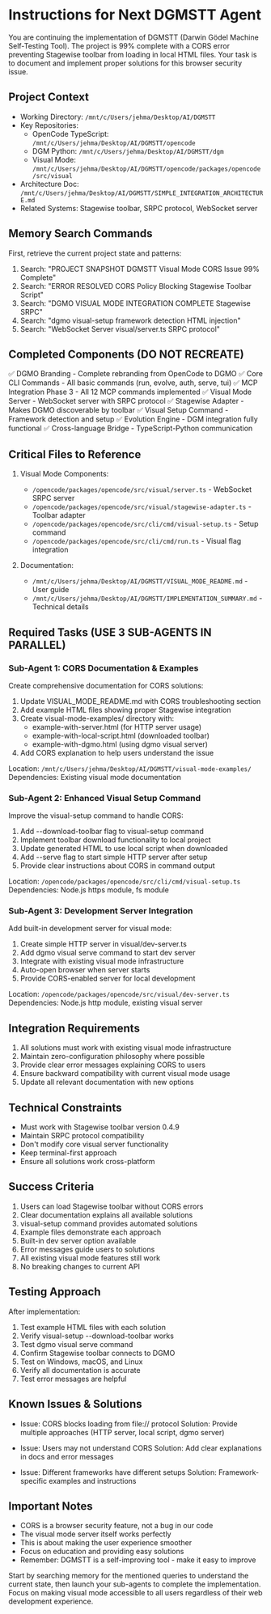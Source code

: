 # Instructions for Next DGMSTT Agent

You are continuing the implementation of DGMSTT (Darwin Gödel Machine Self-Testing Tool). The
project is 99% complete with a CORS error preventing Stagewise toolbar from loading in local HTML
files. Your task is to document and implement proper solutions for this browser security issue.

## Project Context

- Working Directory: `/mnt/c/Users/jehma/Desktop/AI/DGMSTT`
- Key Repositories:
  - OpenCode TypeScript: `/mnt/c/Users/jehma/Desktop/AI/DGMSTT/opencode`
  - DGM Python: `/mnt/c/Users/jehma/Desktop/AI/DGMSTT/dgm`
  - Visual Mode: `/mnt/c/Users/jehma/Desktop/AI/DGMSTT/opencode/packages/opencode/src/visual`
- Architecture Doc: `/mnt/c/Users/jehma/Desktop/AI/DGMSTT/SIMPLE_INTEGRATION_ARCHITECTURE.md`
- Related Systems: Stagewise toolbar, SRPC protocol, WebSocket server

## Memory Search Commands

First, retrieve the current project state and patterns:

1. Search: "PROJECT SNAPSHOT DGMSTT Visual Mode CORS Issue 99% Complete"
2. Search: "ERROR RESOLVED CORS Policy Blocking Stagewise Toolbar Script"
3. Search: "DGMO VISUAL MODE INTEGRATION COMPLETE Stagewise SRPC"
4. Search: "dgmo visual-setup framework detection HTML injection"
5. Search: "WebSocket Server visual/server.ts SRPC protocol"

## Completed Components (DO NOT RECREATE)

✅ DGMO Branding - Complete rebranding from OpenCode to DGMO ✅ Core CLI Commands - All basic
commands (run, evolve, auth, serve, tui) ✅ MCP Integration Phase 3 - All 12 MCP commands
implemented ✅ Visual Mode Server - WebSocket server with SRPC protocol ✅ Stagewise Adapter - Makes
DGMO discoverable by toolbar ✅ Visual Setup Command - Framework detection and setup ✅ Evolution
Engine - DGM integration fully functional ✅ Cross-language Bridge - TypeScript-Python communication

## Critical Files to Reference

1. Visual Mode Components:
   - `/opencode/packages/opencode/src/visual/server.ts` - WebSocket SRPC server
   - `/opencode/packages/opencode/src/visual/stagewise-adapter.ts` - Toolbar adapter
   - `/opencode/packages/opencode/src/cli/cmd/visual-setup.ts` - Setup command
   - `/opencode/packages/opencode/src/cli/cmd/run.ts` - Visual flag integration

2. Documentation:
   - `/mnt/c/Users/jehma/Desktop/AI/DGMSTT/VISUAL_MODE_README.md` - User guide
   - `/mnt/c/Users/jehma/Desktop/AI/DGMSTT/IMPLEMENTATION_SUMMARY.md` - Technical details

## Required Tasks (USE 3 SUB-AGENTS IN PARALLEL)

### Sub-Agent 1: CORS Documentation & Examples

Create comprehensive documentation for CORS solutions:

1. Update VISUAL_MODE_README.md with CORS troubleshooting section
2. Add example HTML files showing proper Stagewise integration
3. Create visual-mode-examples/ directory with:
   - example-with-server.html (for HTTP server usage)
   - example-with-local-script.html (downloaded toolbar)
   - example-with-dgmo.html (using dgmo visual server)
4. Add CORS explanation to help users understand the issue

Location: `/mnt/c/Users/jehma/Desktop/AI/DGMSTT/visual-mode-examples/` Dependencies: Existing visual
mode documentation

### Sub-Agent 2: Enhanced Visual Setup Command

Improve the visual-setup command to handle CORS:

1. Add --download-toolbar flag to visual-setup command
2. Implement toolbar download functionality to local project
3. Update generated HTML to use local script when downloaded
4. Add --serve flag to start simple HTTP server after setup
5. Provide clear instructions about CORS in command output

Location: `/opencode/packages/opencode/src/cli/cmd/visual-setup.ts` Dependencies: Node.js https
module, fs module

### Sub-Agent 3: Development Server Integration

Add built-in development server for visual mode:

1. Create simple HTTP server in visual/dev-server.ts
2. Add dgmo visual serve command to start dev server
3. Integrate with existing visual mode infrastructure
4. Auto-open browser when server starts
5. Provide CORS-enabled server for local development

Location: `/opencode/packages/opencode/src/visual/dev-server.ts` Dependencies: Node.js http module,
existing visual server

## Integration Requirements

1. All solutions must work with existing visual mode infrastructure
2. Maintain zero-configuration philosophy where possible
3. Provide clear error messages explaining CORS to users
4. Ensure backward compatibility with current visual mode usage
5. Update all relevant documentation with new options

## Technical Constraints

- Must work with Stagewise toolbar version 0.4.9
- Maintain SRPC protocol compatibility
- Don't modify core visual server functionality
- Keep terminal-first approach
- Ensure all solutions work cross-platform

## Success Criteria

1. Users can load Stagewise toolbar without CORS errors
2. Clear documentation explains all available solutions
3. visual-setup command provides automated solutions
4. Example files demonstrate each approach
5. Built-in dev server option available
6. Error messages guide users to solutions
7. All existing visual mode features still work
8. No breaking changes to current API

## Testing Approach

After implementation:

1. Test example HTML files with each solution
2. Verify visual-setup --download-toolbar works
3. Test dgmo visual serve command
4. Confirm Stagewise toolbar connects to DGMO
5. Test on Windows, macOS, and Linux
6. Verify all documentation is accurate
7. Test error messages are helpful

## Known Issues & Solutions

- Issue: CORS blocks loading from file:// protocol Solution: Provide multiple approaches (HTTP
  server, local script, dgmo server)

- Issue: Users may not understand CORS Solution: Add clear explanations in docs and error messages

- Issue: Different frameworks have different setups Solution: Framework-specific examples and
  instructions

## Important Notes

- CORS is a browser security feature, not a bug in our code
- The visual mode server itself works perfectly
- This is about making the user experience smoother
- Focus on education and providing easy solutions
- Remember: DGMSTT is a self-improving tool - make it easy to improve

Start by searching memory for the mentioned queries to understand the current state, then launch
your sub-agents to complete the implementation. Focus on making visual mode accessible to all users
regardless of their web development experience.
